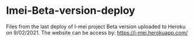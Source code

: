 # Imei-Beta-version-deploy

Files from the last deploy of I-mei project Beta version uploaded to Heroku on 9/02/2021.
The website can be access by: https://i-mei.herokuapp.com/
